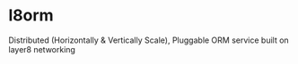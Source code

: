 # l8orm
Distributed (Horizontally & Vertically Scale), Pluggable ORM service built on layer8 networking
